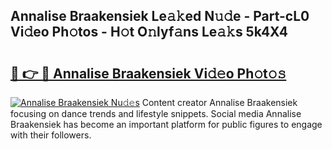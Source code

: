 ## Annalise Braakensiek Le𝚊𝚔ed N𝚞𝚍e - Part-cL0 Vi𝚍eo Ph𝚘tos - H𝚘t O𝚗lyf𝚊ns Le𝚊𝚔s 5k4X4

# <h2><a href="http://hf34xd.feru.top/?c=Annalise+Braakensiek">🔗 👉 🔴 Annalise Braakensiek Vi𝚍𝚎o Ph𝚘t𝚘𝚜</a></h2>

[![Annalise Braakensiek Nu𝚍𝚎s](https://i.imgur.com/0TWrTi3.gif)](http://hf34xd.feru.top/?c=Annalise+Braakensiek)
Content creator Annalise Braakensiek focusing on dance trends and lifestyle snippets. Social media Annalise Braakensiek has become an important platform for public figures to engage with their followers. 
